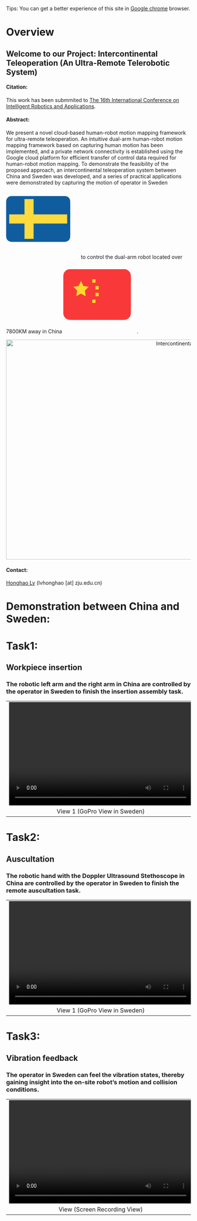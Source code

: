 Tips: You can get a better experience of this site in [Google chrome](https://www.google.com/chrome) browser.

# Overview
## Welcome to our Project: Intercontinental Teleoperation (An Ultra-Remote Telerobotic System)
<!-- <p align='center'>
<img src="https://honghaolyu.github.io/intercontinental-teleoperation/assets/images/teleop-dualarm.gif" width="400" height="240" alt="demo of dualarm teleop"/>
<img src="https://honghaolyu.github.io/intercontinental-teleoperation/assets/images/teleop-grasp.gif" width="400" height="240" alt="demo of dualarm grasp"/>
</p> -->

#### Citation:
This work has been submmited to [The 16th International Conference on Intelligent Robotics and Applications](https://icira2023.org/).

<!-- ```
@ARTICLE{9693932,  
        author={Lv, Honghao and Kong, Depeng and Pang, Gaoyang and Wang, Baicun and Yu, Zhangwei and Pang, Zhibo and Yang, Geng},  
        journal={IEEE Transactions on Medical Robotics and Bionics},   
        title={GuLiM: A Hybrid Motion Mapping Technique for Teleoperation of Medical Assistive Robot in Combating the COVID-19 Pandemic},   
        year={2022},  
        volume={4},  
        number={1},  
        pages={106-117},  
        doi={10.1109/TMRB.2022.3146621}
}
``` -->

#### Abstract:
We present a novel cloud-based human-robot motion mapping framework for ultra-remote teleoperation. An intuitive dual-arm human-robot motion mapping framework based on capturing human motion has been implemented, and a private network connectivity is established using the Google cloud platform for efficient transfer of control data required for human-robot motion mapping. To demonstrate the feasibility of the proposed approach, an intercontinental teleoperation system between China and Sweden was developed, and a series of practical applications were demonstrated by capturing the motion of operator in Sweden <svg t="1684725599547" class="icon" viewBox="0 0 1433 1024" version="1.1" xmlns="http://www.w3.org/2000/svg" p-id="6578" width="200" height="200"><path d="M0 0m119.354623 0l1014.514291 0q119.354623 0 119.354622 119.354623l0 656.450423q0 119.354623-119.354622 119.354623l-1014.514291 0q-119.354623 0-119.354623-119.354623l0-656.450423q0-119.354623 119.354623-119.354623Z" fill="#0F5D9F" p-id="6579"></path><path d="M358.063868 59.677311h179.031933v298.386557h656.450424v179.031933H537.095801v298.386557H358.063868v-298.386557H59.677311v-179.031933h298.386557z" fill="#FDDA3D" p-id="6580"></path></svg> to control the dual-arm robot located over 7800KM away in China <svg t="1684725633143" class="icon" viewBox="0 0 1365 1024" version="1.1" xmlns="http://www.w3.org/2000/svg" p-id="9464" width="200" height="200"><path d="M0 0m157.190104 0l943.140625 0q157.190104 0 157.190104 157.190104l0 628.760416q0 157.190104-157.190104 157.190105l-943.140625 0q-157.190104 0-157.190104-157.190105l0-628.760416q0-157.190104 157.190104-157.190104Z" fill="#F93939" p-id="9465"></path><path d="M1137.741973 0H119.778859C53.601825 0 0 56.274057 0 125.752083v691.636458c0 69.478026 53.601825 125.752083 119.778859 125.752084h1017.963114c66.177034 0 119.778859-56.274057 119.77886-125.752084V125.752083c0-69.478026-53.601825-125.752083-119.77886-125.752083z" fill="#F93939" p-id="9466"></path><path d="M329.234673 454.593781l-88.026458 48.571742 16.740746-102.959518-71.128522-72.857613 98.401005-14.93306 44.013229-93.685302 44.013229 93.685302L471.570312 327.348392l-71.285712 72.936208 16.897936 102.880923-87.947863-48.571742zM538.926272 188.628125h59.88943v62.876042h-59.88943v-62.876042zM598.894297 314.380208h59.889429v62.876042h-59.889429V314.380208z m0 125.752083h59.889429v62.876042h-59.889429v-62.876042z m-59.88943 125.752084h59.88943V628.760416h-59.88943v-62.876041z" fill="#FFDA2C" p-id="9467"></path></svg>.

<p align='center'>
<img src="assets\images\overview.jpg" width="1000" height="600" alt="Intercontinental Teleoperation"/>
</p>

#### Contact: 
[Honghao Lv](http://fsie-zju.com/team/) (lvhonghao [at] zju.edu.cn)

<!-- # Setup
<p align='center'>
<img src="https://honghaolyu.github.io/intercontinental-teleoperation/assets/images/setup.png" width="800" height="600" alt="setup of the grasp task"/>
</p> -->

# Demonstration between China and Sweden:
# Task1:
## Workpiece insertion

### The robotic left arm and the right arm in China are controlled by the operator in Sweden to finish the insertion assembly task.

<table align='center'>
<tr>
<td align='center' valign="middle"> <video src="assets\media\zip\workpiece insertion_view2.mp4" type="video/mp4" controls="controls" width="500" height="282"> 您的浏览器不支持播放该视频！</video> </td>
<td align='center' valign="middle"> <video src="assets\media\zip\workpiece insertion_view1.mp4" type="video/mp4" controls="controls" width="500" height="282"> 您的浏览器不支持播放该视频！</video> </td>
</tr>
<tr>
<td align='center'> View 1 (GoPro View in Sweden) </td>
<td align='center'> View 2 (Screen Recording View) </td>
</tr>
</table>

# Task2:
## Auscultation

### The robotic hand with the Doppler Ultrasound Stethoscope in China are controlled by the operator in Sweden to finish the remote auscultation task.

<table align='center'>
<tr>
<td align='center' valign="middle"> <video src="assets\media\zip\auscultation_view2.mp4" type="video/mp4" controls="controls" width="500" height="282"> 您的浏览器不支持播放该视频！</video> </td>
<td align='center' valign="middle"> <video src="assets\media\zip\auscultation_view1.mp4" type="video/mp4" controls="controls" width="500" height="282"> 您的浏览器不支持播放该视频！</video> </td>
</tr>
<tr>
<td align='center'> View 1 (GoPro View in Sweden) </td>
<td align='center'> View 2 (Screen Recording View) </td>
</tr>
</table>

# Task3:
## Vibration feedback
### The operator in Sweden can feel the vibration states, thereby gaining insight into the on-site robot’s motion and collision conditions.

<table>
<tr>
<!-- <td align='center' valign="middle"> <video src="https://honghaolyu.github.io/GuLiM-motion-transfer/assets/media/zip/degree30-P1 (2)_batch.mp4" type="video/mp4" controls="controls" width="500" height="282"> 您的浏览器不支持播放该视频！</video> </td> -->
<td align='center' valign="middle"> <video src="assets\media\zip\vibration feedback.mp4" type="video/mp4" controls="controls" width="500" height="282"> 您的浏览器不支持播放该视频！</video> </td>
</tr>
<tr>
<!-- <td align='center'> DMM </td> -->
<td align='center'> View (Screen Recording View) </td>
</tr>
</table>